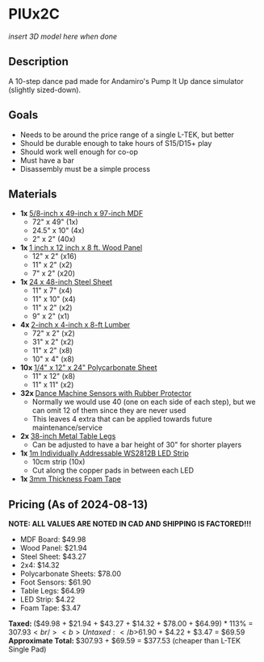 # PIUx2C

*insert 3D model here when done*

<h2>Description</h2>
A 10-step dance pad made for Andamiro's Pump It Up dance simulator (slightly sized-down).

<h2>Goals</h2>
<ul>
<li>Needs to be around the price range of a single L-TEK, but better</li>
<li>Should be durable enough to take hours of S15/D15+ play</li>
<li>Should work well enough for co-op</li>
<li>Must have a bar</li>
<li>Disassembly must be a simple process</li>
</ul>

<h2>Materials</h2>
<ul>
  <li>
    <b>1x </b>
    <a href=https://www.homedepot.ca/product/hdg-premium-5-8-inch-x-49-inch-x-97-inch-mdf/1000167403>5/8-inch x 49-inch x 97-inch MDF</a>
    <ul>
      <li>72" x 49" (1x)</li>
      <li>24.5" x 10" (4x)</li>
      <li>2" x 2" (40x)</li>
    </ul>
  </li>
  <li>
    <b>1x </b>
    <a href=https://www.homedepot.ca/product/hdg-1-inch-x-12-inch-x-8-ft-laminated-whitewood-panels/1000175036>1 inch x 12 inch x 8 ft. Wood Panel</a>
    <ul>
      <li>12" x 2" (x16)</li>
      <li>11" x 2" (x2)</li>
      <li>7" x 2" (x20)</li>
    </ul>
  </li>
  <li>
    <b>1x </b>
    <a href=https://www.homedepot.ca/product/paulin-24-x-48-inch-22-gauge-steel-sheet/1000861562>24 x 48-inch Steel Sheet</a>
    <ul>
      <li>11" x 7" (x4)</li>
      <li>11" x 10" (x4)</li>
      <li>11" x 2" (x2)</li>
      <li>9" x 2" (x1)</li>
    </ul>
  </li>
  <li>
    <b>4x </b>
    <a href=https://www.homedepot.ca/product/2-inch-x-4-inch-x-8-ft-spf-select-2btr-grade-lumber/1000112108>2-inch x 4-inch x 8-ft Lumber</a>
    <ul>
      <li>72" x 2" (x2)</li>
      <li>31" x 2" (x2)</li>
      <li>11" x 2" (x8)</li>
      <li>10" x 4" (x8)</li>
    </ul>
  </li>
  <li>
    <b>10x </b>
    <a href=https://www.amazon.ca/gp/product/B07B91YQNX>1/4" x 12" x 24" Polycarbonate Sheet</a>
    <ul>
      <li>11" x 12" (x8)</li>
      <li>11" x 11" (x2)</li>
    </ul>
  </li>
  <li>
    <b>32x </b>
    <a href=https://www.alibaba.com/product-detail/8pcs-Foot-Sensing-Strip-Sensor-Bar_1601199194038.html>Dance Machine Sensors with Rubber Protector</a>
    <ul>
      <li>Normally we would use 40 (one on each side of each step), but we can omit 12 of them since they are never used</li>
      <li>This leaves 4 extra that can be applied towards future maintenance/service</li>
    </ul>
  </li>
  <li>
    <b>2x </b>
    <a href=https://www.amazon.ca/Aolloa-Metal-Industrial-Coffee-Furniture/dp/B0D45JW468>38-inch Metal Table Legs</a>
    <ul>
      <li>Can be adjusted to have a bar height of 30" for shorter players</li>
    </ul>
  </li>
  <li>
    <b>1x </b>
    <a href=https://www.aliexpress.com/item/4000875413944.html>1m Individually Addressable WS2812B LED Strip</a>
    <ul>
      <li>10cm strip (10x)</li>
      <li>Cut along the copper pads in between each LED</li>
    </ul>
  </li>
  <li>
    <b>1x </b>
    <a href=https://www.aliexpress.com/item/1005003550391834.html>3mm Thickness Foam Tape</a>
  </li>
</ul>

<h2>Pricing (As of 2024-08-13)</h2>
<b>NOTE: ALL VALUES ARE NOTED IN CAD AND SHIPPING IS FACTORED!!!</b>
<ul>
  <li>MDF Board: $49.98</li>
  <li>Wood Panel: $21.94</li>
  <li>Steel Sheet: $43.27</li>
  <li>2x4: $14.32</li>
  <li>Polycarbonate Sheets: $78.00</li>
  <li>Foot Sensors: $61.90</li>
  <li>Table Legs: $64.99</li>
  <li>LED Strip: $4.22</li>
  <li>Foam Tape: $3.47</li>
</ul>

<b>Taxed: </b>($49.98 + $21.94 + $43.27 + $14.32 + $78.00 + $64.99) * 113% = $307.93 <br/>
<b>Untaxed: </b>$61.90 + $4.22 + $3.47 = $69.59 <br/>
<b>Approximate Total: </b> $307.93 + $69.59 = $377.53 (cheaper than L-TEK Single Pad)
